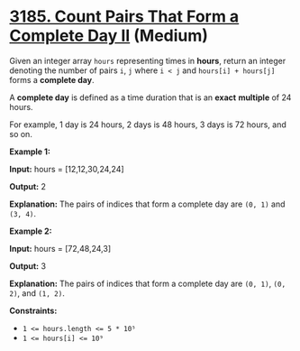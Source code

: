 # [3185. Count Pairs That Form a Complete Day II][link] (Medium)

[link]: https://leetcode.cn/problems/count-pairs-that-form-a-complete-day-ii/

Given an integer array `hours` representing times in **hours**, return an integer denoting the
number of pairs `i`, `j` where `i < j` and `hours[i] + hours[j]` forms a **complete day**.

A **complete day** is defined as a time duration that is an **exact** **multiple** of 24 hours.

For example, 1 day is 24 hours, 2 days is 48 hours, 3 days is 72 hours, and so on.

**Example 1:**

**Input:** hours = \[12,12,30,24,24\]

**Output:** 2

**Explanation:** The pairs of indices that form a complete day are `(0, 1)` and `(3, 4)`.

**Example 2:**

**Input:** hours = \[72,48,24,3\]

**Output:** 3

**Explanation:** The pairs of indices that form a complete day are `(0, 1)`, `(0, 2)`, and `(1, 2)`.

**Constraints:**

- `1 <= hours.length <= 5 * 10⁵`
- `1 <= hours[i] <= 10⁹`
